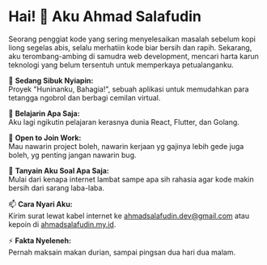 # Hai! 👋 Aku Ahmad Salafudin

Seorang penggiat kode yang sering menyelesaikan masalah sebelum kopi liong segelas abis, selalu merhatiin kode biar bersih dan rapih. Sekarang, aku terombang-ambing di samudra web development, mencari harta karun teknologi yang belum tersentuh untuk memperkaya petualanganku.

🔭 **Sedang Sibuk Nyiapin:**  
Proyek "Huninanku, Bahagia!", sebuah aplikasi untuk memudahkan para tetangga ngobrol dan berbagi cemilan virtual. 

🌱 **Belajarin Apa Saja:**  
Aku lagi ngikutin pelajaran kerasnya dunia React, Flutter, dan Golang.

💼 **Open to Join Work:**  
Mau nawarin project boleh, nawarin kerjaan yg gajinya lebih gede juga boleh, yg penting jangan nawarin bug.

💬 **Tanyain Aku Soal Apa Saja:**  
Mulai dari kenapa internet lambat sampe apa sih rahasia agar kode makin bersih dari sarang laba-laba.

📫 **Cara Nyari Aku:**  
Kirim surat lewat kabel internet ke ahmadsalafudin.dev@gmail.com atau kepoin di [ahmadsalafudin.my.id](https://ahmadsalafudin.my.id).

⚡ **Fakta Nyeleneh:**  
Pernah maksain makan durian, sampai pingsan dua hari dua malam.
